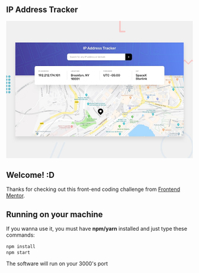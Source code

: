 ## IP Address Tracker

![Design preview for the IP Address Tracker coding challenge](./design/desktop-preview.jpg)

## Welcome! :D

Thanks for checking out this front-end coding challenge from [Frontend Mentor](https://www.frontendmentor.io).


## Running on your machine

If you wanna use it, you must have **npm/yarn** installed and just type these commands:

```
npm install
npm start
```
The software will run on your 3000's port
